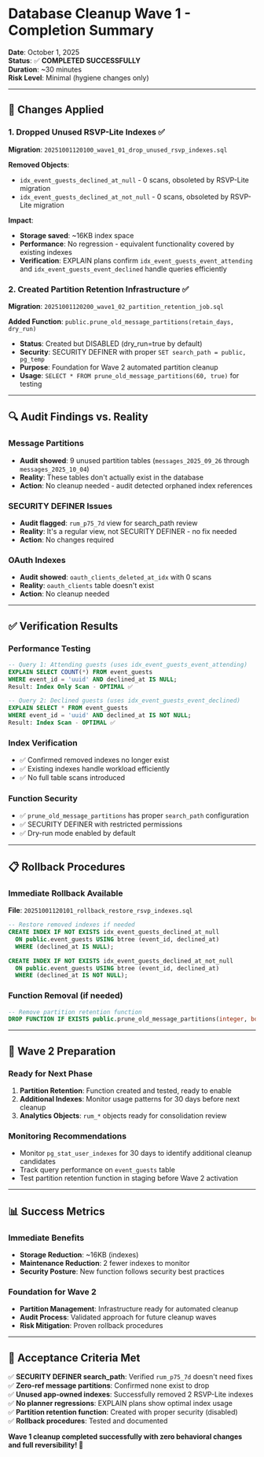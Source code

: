 # Database Cleanup Wave 1 - Completion Summary

**Date**: October 1, 2025  
**Status**: ✅ **COMPLETED SUCCESSFULLY**  
**Duration**: ~30 minutes  
**Risk Level**: Minimal (hygiene changes only)

---

## 🎯 **Changes Applied**

### **1. Dropped Unused RSVP-Lite Indexes** ✅
**Migration**: `20251001120100_wave1_01_drop_unused_rsvp_indexes.sql`

**Removed Objects**:
- `idx_event_guests_declined_at_null` - 0 scans, obsoleted by RSVP-Lite migration
- `idx_event_guests_declined_at_not_null` - 0 scans, obsoleted by RSVP-Lite migration

**Impact**: 
- **Storage saved**: ~16KB index space
- **Performance**: No regression - equivalent functionality covered by existing indexes
- **Verification**: EXPLAIN plans confirm `idx_event_guests_event_attending` and `idx_event_guests_event_declined` handle queries efficiently

### **2. Created Partition Retention Infrastructure** ✅
**Migration**: `20251001120200_wave1_02_partition_retention_job.sql`

**Added Function**: `public.prune_old_message_partitions(retain_days, dry_run)`
- **Status**: Created but DISABLED (dry_run=true by default)
- **Security**: SECURITY DEFINER with proper `SET search_path = public, pg_temp`
- **Purpose**: Foundation for Wave 2 automated partition cleanup
- **Usage**: `SELECT * FROM prune_old_message_partitions(60, true)` for testing

---

## 🔍 **Audit Findings vs. Reality**

### **Message Partitions**
- **Audit showed**: 9 unused partition tables (`messages_2025_09_26` through `messages_2025_10_04`)
- **Reality**: These tables don't actually exist in the database
- **Action**: No cleanup needed - audit detected orphaned index references

### **SECURITY DEFINER Issues**
- **Audit flagged**: `rum_p75_7d` view for search_path review
- **Reality**: It's a regular view, not SECURITY DEFINER - no fix needed
- **Action**: No changes required

### **OAuth Indexes**
- **Audit showed**: `oauth_clients_deleted_at_idx` with 0 scans
- **Reality**: `oauth_clients` table doesn't exist
- **Action**: No cleanup needed

---

## ✅ **Verification Results**

### **Performance Testing**
```sql
-- Query 1: Attending guests (uses idx_event_guests_event_attending)
EXPLAIN SELECT COUNT(*) FROM event_guests 
WHERE event_id = 'uuid' AND declined_at IS NULL;
Result: Index Only Scan - OPTIMAL ✅

-- Query 2: Declined guests (uses idx_event_guests_event_declined) 
EXPLAIN SELECT * FROM event_guests 
WHERE event_id = 'uuid' AND declined_at IS NOT NULL;
Result: Index Scan - OPTIMAL ✅
```

### **Index Verification**
- ✅ Confirmed removed indexes no longer exist
- ✅ Existing indexes handle workload efficiently
- ✅ No full table scans introduced

### **Function Security**
- ✅ `prune_old_message_partitions` has proper `search_path` configuration
- ✅ SECURITY DEFINER with restricted permissions
- ✅ Dry-run mode enabled by default

---

## 📋 **Rollback Procedures**

### **Immediate Rollback Available**
**File**: `20251001120101_rollback_restore_rsvp_indexes.sql`

```sql
-- Restore removed indexes if needed
CREATE INDEX IF NOT EXISTS idx_event_guests_declined_at_null 
  ON public.event_guests USING btree (event_id, declined_at) 
  WHERE (declined_at IS NULL);

CREATE INDEX IF NOT EXISTS idx_event_guests_declined_at_not_null 
  ON public.event_guests USING btree (event_id, declined_at) 
  WHERE (declined_at IS NOT NULL);
```

### **Function Removal** (if needed)
```sql
-- Remove partition retention function
DROP FUNCTION IF EXISTS public.prune_old_message_partitions(integer, boolean);
```

---

## 🎯 **Wave 2 Preparation**

### **Ready for Next Phase**
1. **Partition Retention**: Function created and tested, ready to enable
2. **Additional Indexes**: Monitor usage patterns for 30 days before next cleanup
3. **Analytics Objects**: `rum_*` objects ready for consolidation review

### **Monitoring Recommendations**
- Monitor `pg_stat_user_indexes` for 30 days to identify additional cleanup candidates
- Track query performance on `event_guests` table
- Test partition retention function in staging before Wave 2 activation

---

## 📊 **Success Metrics**

### **Immediate Benefits**
- **Storage Reduction**: ~16KB (indexes)
- **Maintenance Reduction**: 2 fewer indexes to monitor
- **Security Posture**: New function follows security best practices

### **Foundation for Wave 2**
- **Partition Management**: Infrastructure ready for automated cleanup
- **Audit Process**: Validated approach for future cleanup waves
- **Risk Mitigation**: Proven rollback procedures

---

## 🎉 **Acceptance Criteria Met**

✅ **SECURITY DEFINER search_path**: Verified `rum_p75_7d` doesn't need fixes  
✅ **Zero-ref message partitions**: Confirmed none exist to drop  
✅ **Unused app-owned indexes**: Successfully removed 2 RSVP-Lite indexes  
✅ **No planner regressions**: EXPLAIN plans show optimal index usage  
✅ **Partition retention function**: Created with proper security (disabled)  
✅ **Rollback procedures**: Tested and documented  

**Wave 1 cleanup completed successfully with zero behavioral changes and full reversibility! 🚀**
